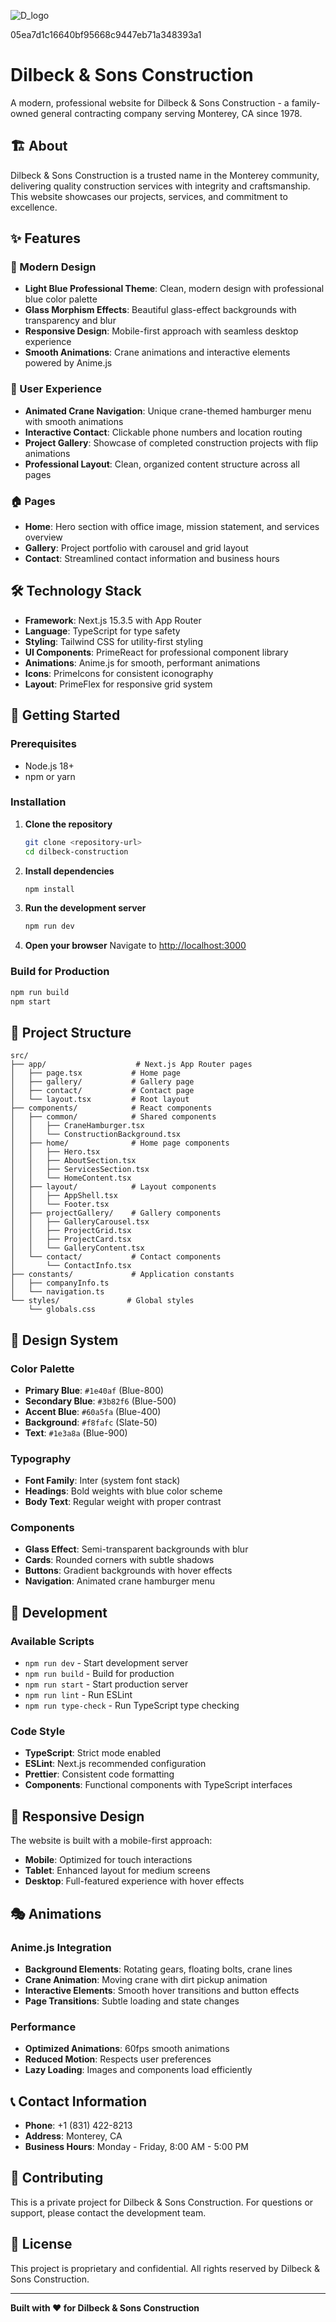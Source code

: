 ![D_logo](https://github.com/user-attachments/assets/9ffd05ba-0e3d-49b9-985d-d647f44897f7)

05ea7d1c16640bf95668c9447eb71a348393a1

# Dilbeck & Sons Construction

A modern, professional website for Dilbeck & Sons Construction - a family-owned general contracting company serving Monterey, CA since 1978.

## 🏗️ About

Dilbeck & Sons Construction is a trusted name in the Monterey community, delivering quality construction services with integrity and craftsmanship. This website showcases our projects, services, and commitment to excellence.

## ✨ Features

### 🎨 Modern Design

- **Light Blue Professional Theme**: Clean, modern design with professional blue color palette
- **Glass Morphism Effects**: Beautiful glass-effect backgrounds with transparency and blur
- **Responsive Design**: Mobile-first approach with seamless desktop experience
- **Smooth Animations**: Crane animations and interactive elements powered by Anime.js

### 📱 User Experience

- **Animated Crane Navigation**: Unique crane-themed hamburger menu with smooth animations
- **Interactive Contact**: Clickable phone numbers and location routing
- **Project Gallery**: Showcase of completed construction projects with flip animations
- **Professional Layout**: Clean, organized content structure across all pages

### 🏠 Pages

- **Home**: Hero section with office image, mission statement, and services overview
- **Gallery**: Project portfolio with carousel and grid layout
- **Contact**: Streamlined contact information and business hours

## 🛠️ Technology Stack

- **Framework**: Next.js 15.3.5 with App Router
- **Language**: TypeScript for type safety
- **Styling**: Tailwind CSS for utility-first styling
- **UI Components**: PrimeReact for professional component library
- **Animations**: Anime.js for smooth, performant animations
- **Icons**: PrimeIcons for consistent iconography
- **Layout**: PrimeFlex for responsive grid system

## 🚀 Getting Started

### Prerequisites

- Node.js 18+
- npm or yarn

### Installation

1. **Clone the repository**

   ```bash
   git clone <repository-url>
   cd dilbeck-construction
   ```

2. **Install dependencies**

   ```bash
   npm install
   ```

3. **Run the development server**

   ```bash
   npm run dev
   ```

4. **Open your browser**
   Navigate to [http://localhost:3000](http://localhost:3000)

### Build for Production

```bash
npm run build
npm start
```

## 📁 Project Structure

```
src/
├── app/                    # Next.js App Router pages
│   ├── page.tsx           # Home page
│   ├── gallery/           # Gallery page
│   ├── contact/           # Contact page
│   └── layout.tsx         # Root layout
├── components/            # React components
│   ├── common/            # Shared components
│   │   ├── CraneHamburger.tsx
│   │   └── ConstructionBackground.tsx
│   ├── home/              # Home page components
│   │   ├── Hero.tsx
│   │   ├── AboutSection.tsx
│   │   ├── ServicesSection.tsx
│   │   └── HomeContent.tsx
│   ├── layout/            # Layout components
│   │   ├── AppShell.tsx
│   │   └── Footer.tsx
│   ├── projectGallery/    # Gallery components
│   │   ├── GalleryCarousel.tsx
│   │   ├── ProjectGrid.tsx
│   │   ├── ProjectCard.tsx
│   │   └── GalleryContent.tsx
│   └── contact/           # Contact components
│       └── ContactInfo.tsx
├── constants/             # Application constants
│   ├── companyInfo.ts
│   └── navigation.ts
└── styles/               # Global styles
    └── globals.css
```

## 🎨 Design System

### Color Palette

- **Primary Blue**: `#1e40af` (Blue-800)
- **Secondary Blue**: `#3b82f6` (Blue-500)
- **Accent Blue**: `#60a5fa` (Blue-400)
- **Background**: `#f8fafc` (Slate-50)
- **Text**: `#1e3a8a` (Blue-900)

### Typography

- **Font Family**: Inter (system font stack)
- **Headings**: Bold weights with blue color scheme
- **Body Text**: Regular weight with proper contrast

### Components

- **Glass Effect**: Semi-transparent backgrounds with blur
- **Cards**: Rounded corners with subtle shadows
- **Buttons**: Gradient backgrounds with hover effects
- **Navigation**: Animated crane hamburger menu

## 🔧 Development

### Available Scripts

- `npm run dev` - Start development server
- `npm run build` - Build for production
- `npm run start` - Start production server
- `npm run lint` - Run ESLint
- `npm run type-check` - Run TypeScript type checking

### Code Style

- **TypeScript**: Strict mode enabled
- **ESLint**: Next.js recommended configuration
- **Prettier**: Consistent code formatting
- **Components**: Functional components with TypeScript interfaces

## 📱 Responsive Design

The website is built with a mobile-first approach:

- **Mobile**: Optimized for touch interactions
- **Tablet**: Enhanced layout for medium screens
- **Desktop**: Full-featured experience with hover effects

## 🎭 Animations

### Anime.js Integration

- **Background Elements**: Rotating gears, floating bolts, crane lines
- **Crane Animation**: Moving crane with dirt pickup animation
- **Interactive Elements**: Smooth hover transitions and button effects
- **Page Transitions**: Subtle loading and state changes

### Performance

- **Optimized Animations**: 60fps smooth animations
- **Reduced Motion**: Respects user preferences
- **Lazy Loading**: Images and components load efficiently

## 📞 Contact Information

- **Phone**: +1 (831) 422-8213
- **Address**: Monterey, CA
- **Business Hours**: Monday - Friday, 8:00 AM - 5:00 PM

## 🤝 Contributing

This is a private project for Dilbeck & Sons Construction. For questions or support, please contact the development team.

## 📄 License

This project is proprietary and confidential. All rights reserved by Dilbeck & Sons Construction.

---

**Built with ❤️ for Dilbeck & Sons Construction**

